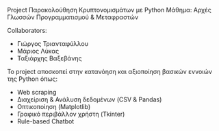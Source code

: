Project Παρακολούθηση Κρυπτονομισμάτων με Python
Μάθημα: Αρχές Γλωσσών Προγραμματισμού & Μεταφραστών 

Collaborators:
- Γιώργος Τριανταφύλλου
- Μάριος Λύκας
- Ταξιάρχης Βαξεβάνης

Το project αποσκοπεί στην κατανόηση και αξιοποίηση βασικών εννοιών της Python όπως:
- Web scraping
- Διαχείριση & Ανάλυση δεδομένων (CSV & Pandas)
- Οπτικοποίηση (Matplotlib)
- Γραφικό περιβάλλον χρήστη (Tkinter)
- Rule-based Chatbot
